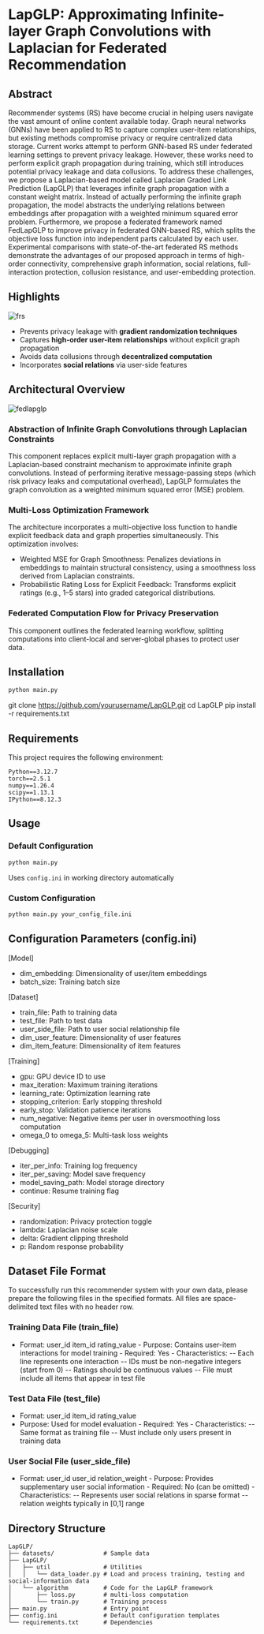 # LapGLP: Approximating Infinite-layer Graph Convolutions with Laplacian for Federated Recommendation
## Abstract
Recommender systems (RS) have become crucial in helping users navigate the vast amount of online content available today. 
Graph neural networks (GNNs) have been applied to RS to capture complex user-item relationships, but existing methods compromise privacy or require centralized data storage.
Current works attempt to perform GNN-based RS under federated learning settings to prevent privacy leakage.
However, these works need to perform explicit graph propagation during training, which still introduces potential privacy leakage and data collusions.
To address these challenges, we propose a Laplacian-based model called Laplacian Graded Link Prediction (LapGLP) that leverages infinite graph propagation with a constant weight matrix.
Instead of actually performing the infinite graph propagation, the model abstracts the underlying relations between embeddings after propagation with a weighted minimum squared error problem.
Furthermore, we propose a federated framework named FedLapGLP to improve privacy in federated GNN-based RS, which splits the objective loss function into independent parts calculated by each user.
Experimental comparisons with state-of-the-art federated RS methods demonstrate the advantages of our proposed approach in terms of high-order connectivity, comprehensive graph information, social relations, full-interaction protection, collusion resistance, and user-embedding protection.

## Highlights
![frs](https://github.com/user-attachments/assets/405bc648-8222-4e4e-af80-9f87f4e092f3)
- Prevents privacy leakage with ​**gradient randomization techniques**​
- Captures ​**high-order user-item relationships**​ without explicit graph propagation
- Avoids data collusions through ​**decentralized computation**​
- Incorporates ​**social relations**​ via user-side features

## Architectural Overview
![fedlapglp](https://github.com/user-attachments/assets/4162a29b-8a5c-4cc6-8dd5-3945f46cd521)
### Abstraction of Infinite Graph Convolutions through Laplacian Constraints
This component replaces explicit multi-layer graph propagation with a Laplacian-based constraint mechanism to approximate infinite graph convolutions. Instead of performing iterative message-passing steps (which risk privacy leaks and computational overhead), LapGLP formulates the graph convolution as a weighted minimum squared error (MSE) problem. 
### Multi-Loss Optimization Framework
The architecture incorporates a multi-objective loss function to handle explicit feedback data and graph properties simultaneously. This optimization involves:
- ​Weighted MSE for Graph Smoothness: Penalizes deviations in embeddings to maintain structural consistency, using a smoothness loss derived from Laplacian constraints.
- Probabilistic Rating Loss for Explicit Feedback: Transforms explicit ratings (e.g., 1–5 stars) into graded categorical distributions.
### Federated Computation Flow for Privacy Preservation
This component outlines the federated learning workflow, splitting computations into client-local and server-global phases to protect user data.

## Installation
```bash
python main.py
```
git clone https://github.com/yourusername/LapGLP.git
cd LapGLP
pip install -r requirements.txt

## Requirements
This project requires the following environment:
```
Python==3.12.7
torch==2.5.1  
numpy==1.26.4  
scipy==1.13.1  
IPython==8.12.3
```

## Usage
### Default Configuration
```bash
python main.py
```
Uses `config.ini` in working directory automatically
### Custom Configuration
```bash
python main.py your_config_file.ini
```
## Configuration Parameters (config.ini)
[Model]
- dim_embedding: Dimensionality of user/item embeddings
- batch_size: Training batch size

[Dataset]
- train_file: Path to training data
- test_file: Path to test data
- user_side_file: Path to user social relationship file
- dim_user_feature: Dimensionality of user features
- dim_item_feature: Dimensionality of item features

[Training]
- gpu: GPU device ID to use
- max_iteration: Maximum training iterations
- learning_rate: Optimization learning rate
- stopping_criterion: Early stopping threshold
- early_stop: Validation patience iterations
- num_negative: Negative items per user in oversmoothing loss computation
- omega_0 to omega_5: Multi-task loss weights

[Debugging]
- iter_per_info: Training log frequency
- iter_per_saving: Model save frequency
- model_saving_path: Model storage directory
- continue: Resume training flag
  
[Security]
- randomization: Privacy protection toggle
- lambda: Laplacian noise scale
- delta: Gradient clipping threshold
- p: Random response probability

## Dataset File Format
To successfully run this recommender system with your own data, please prepare the following files in the specified formats. All files are ​space-delimited text files​ with no header row.

### Training Data File (train_file)
- Format: user_id item_id rating_value
​- Purpose: Contains user-item interactions for model training
​- Required: Yes
​- Characteristics:
-- Each line represents one interaction
-- IDs must be non-negative integers (start from 0)
-- Ratings should be continuous values
-- File must include all items that appear in test file

### Test Data File (test_file)
- Format: user_id item_id rating_value
- ​Purpose: Used for model evaluation
​- Required: Yes
​- Characteristics:
-- Same format as training file
-- Must include only users present in training data

### User Social File (user_side_file)
- Format: user_id user_id relation_weight
​- Purpose: Provides supplementary user social information
​- Required: No (can be omitted)
​- Characteristics:
-- Represents user social relations in sparse format
-- relation weights typically in [0,1] range

## Directory Structure
```
LapGLP/
├── datasets/              # Sample data
├── LapGLP/
│   ├── util               # Utilities
│   │   └── data_loader.py # Load and process training, testing and social-information data
│   └── algorithm          # Code for the LapGLP framework
│       ├── loss.py        # multi-loss computation
│       └── train.py       # Training process
├── main.py                # Entry point
├── config.ini             # Default configuration templates
└── requirements.txt       # Dependencies 
```
